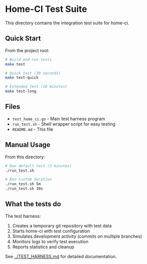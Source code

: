 # Home-CI Test Suite

This directory contains the integration test suite for home-ci.

## Quick Start

From the project root:

```bash
# Build and run tests
make test

# Quick test (30 seconds)
make test-quick

# Extended test (10 minutes)
make test-long
```

## Files

- `test_home_ci.go` - Main test harness program
- `run_test.sh` - Shell wrapper script for easy testing
- `README.md` - This file

## Manual Usage

From this directory:

```bash
# Run default test (3 minutes)
./run_test.sh

# Run custom duration
./run_test.sh 5m
./run_test.sh 30s
```

## What the tests do

The test harness:

1. Creates a temporary git repository with test data
2. Starts home-ci with test configuration
3. Simulates development activity (commits on multiple branches)
4. Monitors logs to verify test execution
5. Reports statistics and cleanup

See [../TEST_HARNESS.md](../TEST_HARNESS.md) for detailed documentation.